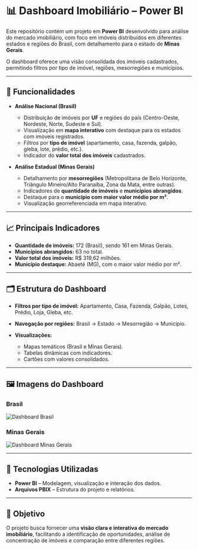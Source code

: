 
# 📊 Dashboard Imobiliário – Power BI

Este repositório contém um projeto em **Power BI** desenvolvido para análise do mercado imobiliário, com foco em imóveis distribuídos em diferentes estados e regiões do Brasil, com detalhamento para o estado de **Minas Gerais**.

O dashboard oferece uma visão consolidada dos imóveis cadastrados, permitindo filtros por tipo de imóvel, regiões, mesorregiões e municípios.

---

## 🔎 Funcionalidades

* **Análise Nacional (Brasil)**

  * Distribuição de imóveis por **UF** e regiões do país (Centro-Oeste, Nordeste, Norte, Sudeste e Sul).
  * Visualização em **mapa interativo** com destaque para os estados com imóveis registrados.
  * Filtros por **tipo de imóvel** (apartamento, casa, fazenda, galpão, gleba, lote, prédio, etc.).
  * Indicador do **valor total dos imóveis** cadastrados.

* **Análise Estadual (Minas Gerais)**

  * Detalhamento por **mesorregiões** (Metropolitana de Belo Horizonte, Triângulo Mineiro/Alto Paranaíba, Zona da Mata, entre outras).
  * Indicadores de **quantidade de imóveis** e **municípios abrangidos**.
  * Destaque para o **município com maior valor médio por m²**.
  * Visualização georreferenciada em mapa interativo.

---

## 📈 Principais Indicadores

* **Quantidade de imóveis:** 172 (Brasil), sendo 161 em Minas Gerais.
* **Municípios abrangidos:** 63 no total.
* **Valor total dos imóveis:** R\$ 319,62 milhões.
* **Município destaque:** Abaeté (MG), com o maior valor médio por m².

---

## 🗂 Estrutura do Dashboard

* **Filtros por tipo de imóvel:** Apartamento, Casa, Fazenda, Galpão, Lotes, Prédio, Loja, Gleba, etc.
* **Navegação por regiões:** Brasil → Estado → Mesorregião → Município.
* **Visualizações:**

  * Mapas temáticos (Brasil e Minas Gerais).
  * Tabelas dinâmicas com indicadores.
  * Cartões com valores consolidados.

---

## 🖼️ Imagens do Dashboard

### Brasil

![Dashboard Brasil](p2.png)

### Minas Gerais

![Dashboard Minas Gerais](p1.png)

---

## 🚀 Tecnologias Utilizadas

* **Power BI** – Modelagem, visualização e interação dos dados.
* **Arquivos PBIX** – Estrutura do projeto e relatórios.

---

## 📌 Objetivo

O projeto busca fornecer uma **visão clara e interativa do mercado imobiliário**, facilitando a identificação de oportunidades, análise de concentração de imóveis e comparação entre diferentes regiões.
